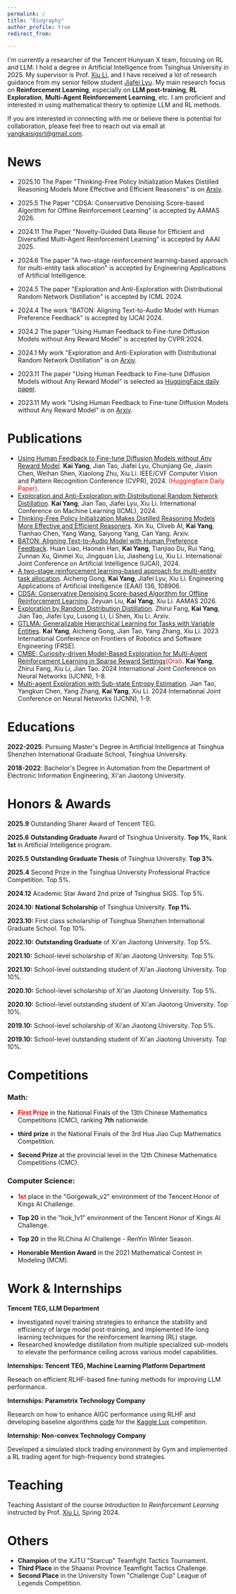 ```yaml
---
permalink: /
title: "Biography"
author_profile: true
redirect_from: 

---
```


I'm currently a researcher of the Tencent Hunyuan X team, focusing on RL and LLM. I hold a degree in Artificial Intelligence from Tsinghua University in 2025. My supervisor is Prof. [Xiu Li](https://scholar.google.com/citations?user=Xrh1OIUAAAAJ&hl=en), and I have received a lot of research guidance from my senior fellow student [Jiafei Lyu](https://dmksjfl.github.io/). My main research focus on **Reinforcement Learning**, especially on **LLM post-training**, **RL Exploration**, **Multi-Agent Reinforcement Learning**, etc. I am proficient and interested in using mathematical theory to optimize LLM and RL methods.

If you are interested in connecting with me or believe there is potential for collaboration, please feel free to reach out via email at [yangkaisigsrl@gmail.com](mailto:yangkaisigsrl@gmail.com).

News
=====
- 2025.10 The Paper "Thinking-Free Policy Initialization Makes Distilled Reasoning Models More Effective and Efficient Reasoners" is on [Arxiv](https://arxiv.org/abs/2509.26226). 

- 2025.5 The Paper "CDSA: Conservative Denoising Score-based Algorithm for Offline Reinforcement Learning" is accepted by AAMAS 2026.

- 2024.11 The Paper "Novelty-Guided Data Reuse for Efficient and Diversified Multi-Agent Reinforcement Learning" is accepted by AAAI 2025.

- 2024.6 The paper "A two-stage reinforcement learning-based approach for multi-entity task allocation" is accepted by Engineering Applications of Artificial Intelligence.

- 2024.5 The paper "Exploration and Anti-Exploration with Distributional Random Network Distillation" is accepted by ICML 2024.

- 2024.4 The work "BATON: Aligning Text-to-Audio Model with Human Preference Feedback" is accepted by IJCAI 2024.

- 2024.2 The paper "Using Human Feedback to Fine-tune Diffusion Models without Any Reward Model" is accepted by CVPR 2024.

- 2024.1 My work "Exploration and Anti-Exploration with Distributional Random Network Distillation" is on [Arxiv](https://arxiv.org/abs/2401.09750).

- 2023.11 The paper "Using Human Feedback to Fine-tune Diffusion Models without Any Reward Model" is selected as [HuggingFace daily paper](https://huggingface.co/papers/2311.13231).

- 2023.11 My work "Using Human Feedback to Fine-tune Diffusion Models without Any Reward Model" is on [Arxiv](https://arxiv.org/abs/2311.13231).

Publications
======
- [Using Human Feedback to Fine-tune Diffusion Models without Any Reward Model](https://openaccess.thecvf.com/content/CVPR2024/html/Yang_Using_Human_Feedback_to_Fine-tune_Diffusion_Models_without_Any_Reward_CVPR_2024_paper.html). **Kai Yang**, Jian Tao, Jiafei Lyu, Chunjiang Ge, Jiaxin Chen, Weihan Shen, Xiaolong Zhu, Xiu Li. IEEE/CVF Computer Vision and Pattern Recognition Conference (CVPR), 2024. <font color="red">(Huggingface Daily Paper)</font>.
- [Exploration and Anti-Exploration with Distributional Random Network Distillation](https://arxiv.org/abs/2401.09750). **Kai Yang**, Jian Tao, Jiafei Lyu, Xiu Li. International Conference on Machine Learning (ICML), 2024.
- [Thinking-Free Policy Initialization Makes Distilled Reasoning Models More Effective and Efficient Reasoners](https://arxiv.org/abs/2509.26226). Xin Xu, Cliveb AI, **Kai Yang**, Tianhao Chen, Yang Wang, Saiyong Yang, Can Yang. Arxiv.
- [BATON: Aligning Text-to-Audio Model with Human Preference Feedback](https://arxiv.org/abs/2402.00744). Huan Liao, Haonan Han, **Kai Yang**, Tianjiao Du, Rui Yang, Zunnan Xu, Qinmei Xu, Jingquan Liu, Jiasheng Lu, Xiu Li. International Joint Conference on Artificial Intelligence (IJCAI), 2024.
- [A two-stage reinforcement learning-based approach for multi-entity task allocation](https://www.sciencedirect.com/science/article/abs/pii/S0952197624010649). Aicheng Gong, **Kai Yang**, Jiafei Lyu, Xiu Li. Engineering Applications of Artificial Intelligence (EAAI) 136, 108906.
- [CDSA: Conservative Denoising Score-based Algorithm for Offline Reinforcement Learning](https://arxiv.org/pdf/2406.07541). Zeyuan Liu, **Kai Yang**, Xiu Li. AAMAS 2026.
- [Exploration by Random Distribution Distillation](https://arxiv.org/abs/2505.11044). Zhirui Fang, **Kai Yang**, Jian Tao, Jiafei Lyu, Lusong Li, Li Shen, Xiu Li. Arxiv.
- [GTLMA: Generalizable Hierarchical Learning for Tasks with Variable Entities](). **Kai Yang**, Aicheng Gong, Jian Tao, Yang Zhang, Xiu Li. 2023 International Conference on Frontiers of Robotics and Software Engineering (FRSE).
- [CMBE: Curiosity-driven Model-Based Exploration for Multi-Agent Reinforcement Learning in Sparse Reward Settings](https://ieeexplore.ieee.org/abstract/document/10650769/)<font color="red">(Oral)</font>. **Kai Yang**, Zhirui Fang, Xiu Li, Jian Tao. 2024 International Joint Conference on Neural Networks (IJCNN), 1-8.
- [Multi-agent Exploration with Sub-state Entropy Estimation](https://ieeexplore.ieee.org/abstract/document/10649966/). Jian Tao, Yangkun Chen, Yang Zhang, **Kai Yang**, Xiu Li. 2024 International Joint Conference on Neural Networks (IJCNN), 1-9.
  
Educations
======

**2022-2025**: Pursuing Master's Degree in Artificial Intelligence at Tsinghua Shenzhen International Graduate School, Tsinghua University.

**2018-2022**: Bachelor's Degree in Automation from the Department of Electronic Information Engineering, Xi'an Jiaotong University.

Honors & Awards
======
**2025.9** Outstanding Sharer Award of Tencent TEG.

**2025.6** **Outstanding Graduate​** Award of Tsinghua University​​. **Top 1%**, Rank **1st** in Artificial Intelligence program.

**2025.5** **​​Outstanding Graduate Thesis** of Tsinghua University​​. **Top 3%**.

**2025.4** Second Prize in the Tsinghua University Professional Practice Competition. Top 5%.

**2024.12** Academic Star Award 2nd prize of Tsinghua SIGS. Top 5%.

**2024.10:** **National Scholarship** of Tsinghua University. **Top 1%**.

**2023.10:** First class scholarship of Tsinghua Shenzhen International Graduate School. Top 10%.

**2022.10:** **Outstanding Graduate** of Xi'an Jiaotong University. Top 5%.

**2021.10:** School-level scholarship of Xi'an Jiaotong University. Top 5%.

**2021.10:** School-level outstanding student of Xi'an Jiaotong University. Top 10%.

**2020.10:** School-level scholarship of Xi'an Jiaotong University. Top 5%.

**2020.10:** School-level outstanding student of Xi'an Jiaotong University. Top 10%.

**2019.10:** School-level scholarship of Xi'an Jiaotong University. Top 5%.

**2019.10:** School-level outstanding student of Xi'an Jiaotong University. Top 10%.

Competitions
======

### Math:

- **<font color="red">First Prize</font>** in the National Finals of the 13th Chinese Mathematics Competitions (CMC), ranking **7th** nationwide.

- **third prize** in the National Finals of the 3rd Hua Jiao Cup Mathematics Competition.

- **Second Prize** at the provincial level in the 12th Chinese Mathematics Competitions (CMC).


### Computer Science:

- **<font color="red">1st</font>** place in the "Gorgewalk_v2" environment of the Tencent Honor of Kings AI Challenge.

- **Top 20** in the "hok_1v1" environment of the Tencent Honor of Kings AI Challenge.

- **Top 20** in the RLChina AI Challenge - RenYin Winter Season.

- **Honorable Mention Award** in the 2021 Mathematical Contest in Modeling (MCM).

Work & Internships
======
**Tencent TEG, LLM Department**
- Investigated novel training strategies to enhance the stability and efficiency of large model post-training, and implemented life-long learning techniques for the reinforcement learning (RL) stage.
- Researched knowledge distillation from multiple specialized sub-models to elevate the performance ceiling across various model capabilities.

**Internships: Tencent TEG, Machine Learning Platform Department**

Reseach on efficient RLHF-based fine-tuning methods for improving LLM performance.

**Internships: Parametrix Technology Company**

Research on how to enhance AIGC performance using RLHF and developing baseline algorithms [code](https://github.com/RoboEden/Luxai-s2-Baseline?tab=readme-ov-file) for the [Kaggle Lux](https://www.kaggle.com/competitions/lux-ai-season-2-neurips-stage-2) competition.

**Internship: Non-convex Technology Company**

Developed a simulated stock trading environment by Gym and implemented a RL trading agent for high-frequency bond strategies.

Teaching
====

Teaching Assistant of the course *Introduction to Reinforcement Learning* instructed by Prof. [Xiu Li](https://scholar.google.com/citations?user=Xrh1OIUAAAAJ&hl=en), Spring 2024.

Others
====
- **Champion** of the XJTU "Starcup" Teamfight Tactics Tournament.
- **Third Place** in the Shaanxi Province Teamfight Tactics Challenge.​
- **Second Place** in the University Town "Challenge Cup" League of Legends Competition.​

  
<script type="text/javascript" src="//rf.revolvermaps.com/0/0/8.js?i=581m307h0ja&amp;m=7&amp;c=ff00ff&amp;cr1=ffffff&amp;f=arial&amp;l=33" async="async"></script>
